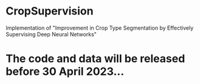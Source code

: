 # CropSupervision
Implementation of "Improvement in Crop Type Segmentation by Effectively Supervising Deep Neural Networks"

# The code and data will be released before 30 April 2023...
